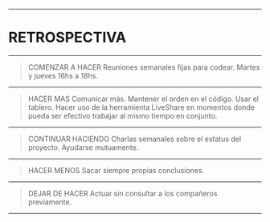 ------------

# RETROSPECTIVA

------------

> COMENZAR A HACER
    Reuniones semanales fijas para codear.
    Martes y jueves 16hs a 18hs.

------------

> HACER MAS
    Comunicar más.
    Mantener el orden en el código.
    Usar el tablero.
    Hacer uso de la herramienta LiveShare en momentos donde pueda ser efectivo trabajar al mismo tiempo en conjunto.

------------

> CONTINUAR HACIENDO
    Charlas semanales sobre el estatus del proyecto.
    Ayudarse mutuamente.

------------

> HACER MENOS
    Sacar siempre propias conclusiones.

------------

> DEJAR DE HACER
    Actuar sin consultar a los compañeros previamente.

------------
